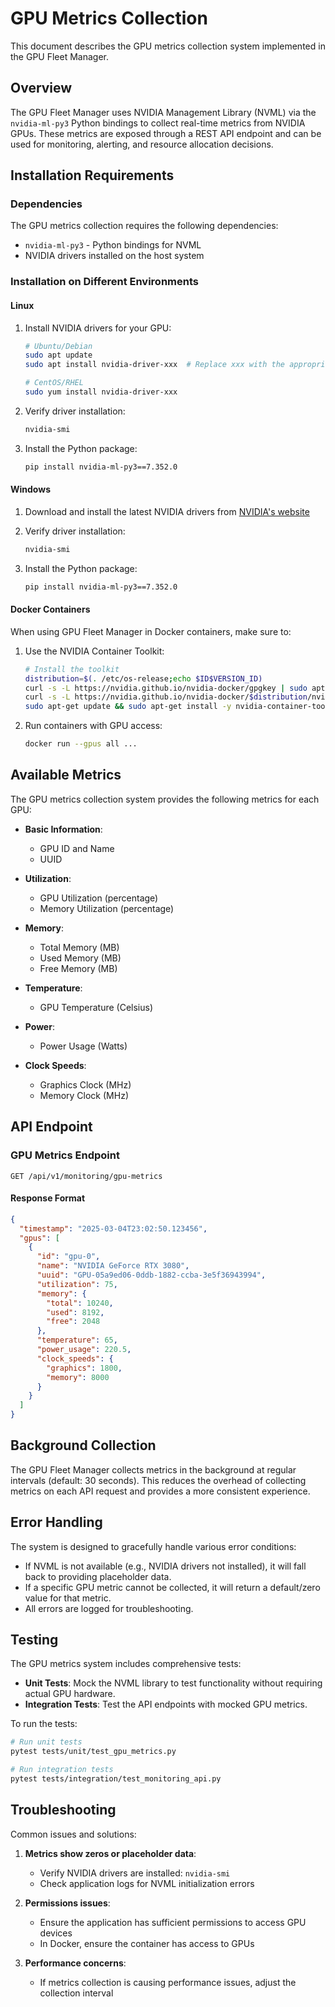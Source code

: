 # GPU Metrics Collection

This document describes the GPU metrics collection system implemented in the GPU Fleet Manager.

## Overview

The GPU Fleet Manager uses NVIDIA Management Library (NVML) via the `nvidia-ml-py3` Python bindings to collect real-time metrics from NVIDIA GPUs. These metrics are exposed through a REST API endpoint and can be used for monitoring, alerting, and resource allocation decisions.

## Installation Requirements

### Dependencies

The GPU metrics collection requires the following dependencies:

- `nvidia-ml-py3` - Python bindings for NVML
- NVIDIA drivers installed on the host system

### Installation on Different Environments

#### Linux

1. Install NVIDIA drivers for your GPU:
   ```bash
   # Ubuntu/Debian
   sudo apt update
   sudo apt install nvidia-driver-xxx  # Replace xxx with the appropriate version

   # CentOS/RHEL
   sudo yum install nvidia-driver-xxx
   ```

2. Verify driver installation:
   ```bash
   nvidia-smi
   ```

3. Install the Python package:
   ```bash
   pip install nvidia-ml-py3==7.352.0
   ```

#### Windows

1. Download and install the latest NVIDIA drivers from [NVIDIA's website](https://www.nvidia.com/Download/index.aspx)

2. Verify driver installation:
   ```bash
   nvidia-smi
   ```

3. Install the Python package:
   ```bash
   pip install nvidia-ml-py3==7.352.0
   ```

#### Docker Containers

When using GPU Fleet Manager in Docker containers, make sure to:

1. Use the NVIDIA Container Toolkit:
   ```bash
   # Install the toolkit
   distribution=$(. /etc/os-release;echo $ID$VERSION_ID)
   curl -s -L https://nvidia.github.io/nvidia-docker/gpgkey | sudo apt-key add -
   curl -s -L https://nvidia.github.io/nvidia-docker/$distribution/nvidia-docker.list | sudo tee /etc/apt/sources.list.d/nvidia-docker.list
   sudo apt-get update && sudo apt-get install -y nvidia-container-toolkit
   ```

2. Run containers with GPU access:
   ```bash
   docker run --gpus all ...
   ```

## Available Metrics

The GPU metrics collection system provides the following metrics for each GPU:

- **Basic Information**:
  - GPU ID and Name
  - UUID

- **Utilization**:
  - GPU Utilization (percentage)
  - Memory Utilization (percentage)

- **Memory**:
  - Total Memory (MB)
  - Used Memory (MB)
  - Free Memory (MB)

- **Temperature**:
  - GPU Temperature (Celsius)

- **Power**:
  - Power Usage (Watts)

- **Clock Speeds**:
  - Graphics Clock (MHz)
  - Memory Clock (MHz)

## API Endpoint

### GPU Metrics Endpoint

```
GET /api/v1/monitoring/gpu-metrics
```

#### Response Format

```json
{
  "timestamp": "2025-03-04T23:02:50.123456",
  "gpus": [
    {
      "id": "gpu-0",
      "name": "NVIDIA GeForce RTX 3080",
      "uuid": "GPU-05a9ed06-0ddb-1882-ccba-3e5f36943994",
      "utilization": 75,
      "memory": {
        "total": 10240,
        "used": 8192,
        "free": 2048
      },
      "temperature": 65,
      "power_usage": 220.5,
      "clock_speeds": {
        "graphics": 1800,
        "memory": 8000
      }
    }
  ]
}
```

## Background Collection

The GPU Fleet Manager collects metrics in the background at regular intervals (default: 30 seconds). This reduces the overhead of collecting metrics on each API request and provides a more consistent experience.

## Error Handling

The system is designed to gracefully handle various error conditions:

- If NVML is not available (e.g., NVIDIA drivers not installed), it will fall back to providing placeholder data.
- If a specific GPU metric cannot be collected, it will return a default/zero value for that metric.
- All errors are logged for troubleshooting.

## Testing

The GPU metrics system includes comprehensive tests:

- **Unit Tests**: Mock the NVML library to test functionality without requiring actual GPU hardware.
- **Integration Tests**: Test the API endpoints with mocked GPU metrics.

To run the tests:

```bash
# Run unit tests
pytest tests/unit/test_gpu_metrics.py

# Run integration tests
pytest tests/integration/test_monitoring_api.py
```

## Troubleshooting

Common issues and solutions:

1. **Metrics show zeros or placeholder data**:
   - Verify NVIDIA drivers are installed: `nvidia-smi`
   - Check application logs for NVML initialization errors

2. **Permissions issues**:
   - Ensure the application has sufficient permissions to access GPU devices
   - In Docker, ensure the container has access to GPUs

3. **Performance concerns**:
   - If metrics collection is causing performance issues, adjust the collection interval
